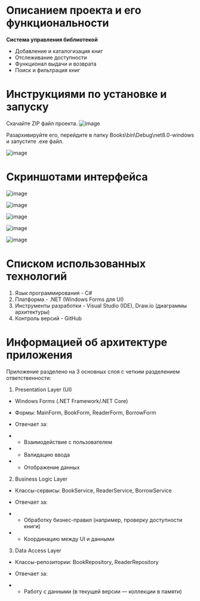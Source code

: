 # Описанием проекта и его функциональности
**Система управления библиотекой**
- Добавление и каталогизация книг
- Отслеживание доступности
- Функционал выдачи и возврата
- Поиск и фильтрация книг

# Инструкциями по установке и запуску
Скачайте ZIP файл проекта.
![image](https://github.com/user-attachments/assets/4fa92795-e048-4514-9445-2d6f72355a13)
  
Разархивируйте его, перейдите в папку Books\bin\Debug\net8.0-windows и запустите .exe файл.
  
![image](https://github.com/user-attachments/assets/d2f49e96-2fea-42a0-8274-e1d0c2c7e4cc)

# Скриншотами интерфейса

![image](https://github.com/user-attachments/assets/31fff172-abaa-48cc-a7d5-570407f11b37)

![image](https://github.com/user-attachments/assets/a9addaf9-8b62-4c64-94db-7aee681c48d1)

![image](https://github.com/user-attachments/assets/fc9b5816-fc40-4eb7-b787-e6ddada95f5e)

![image](https://github.com/user-attachments/assets/38d0b212-fa47-4cf1-9c4e-ff530b47cf16)

![image](https://github.com/user-attachments/assets/7a986345-d5bf-4877-a0f5-e6b4c6c813a2)

# Списком использованных технологий
1. Язык программирования - C#
 2. Платформа - .NET (Windows Forms для UI)
3. Инструменты разработки - Visual Studio (IDE), Draw.io (диаграммы архитектуры)
4. Контроль версий - GitHub
 
  # Информацией об архитектуре приложения
Приложение разделено на 3 основных слоя с четким разделением ответственности:

1. Presentation Layer (UI)

- Windows Forms (.NET Framework/.NET Core)

- Формы: MainForm, BookForm, ReaderForm, BorrowForm

- Отвечает за:

- - Взаимодействие с пользователем

- - Валидацию ввода

- - Отображение данных

2. Business Logic Layer

- Классы-сервисы: BookService, ReaderService, BorrowService

- Отвечает за:

- - Обработку бизнес-правил (например, проверку доступности книги)

- - Координацию между UI и данными

3. Data Access Layer

- Классы-репозитории: BookRepository, ReaderRepository

- Отвечает за:

- - Работу с данными (в текущей версии — коллекции в памяти)








